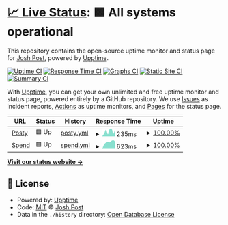 # [📈 Live Status](https://posty72.github.io/uptime): <!--live status--> **🟩 All systems operational**

This repository contains the open-source uptime monitor and status page for [Josh Post](http://posty.co.nz), powered by [Upptime](https://github.com/upptime/upptime).

[![Uptime CI](https://github.com/posty72/uptime/workflows/Uptime%20CI/badge.svg)](https://github.com/posty72/uptime/actions?query=workflow%3A%22Uptime+CI%22)
[![Response Time CI](https://github.com/posty72/uptime/workflows/Response%20Time%20CI/badge.svg)](https://github.com/posty72/uptime/actions?query=workflow%3A%22Response+Time+CI%22)
[![Graphs CI](https://github.com/posty72/uptime/workflows/Graphs%20CI/badge.svg)](https://github.com/posty72/uptime/actions?query=workflow%3A%22Graphs+CI%22)
[![Static Site CI](https://github.com/posty72/uptime/workflows/Static%20Site%20CI/badge.svg)](https://github.com/posty72/uptime/actions?query=workflow%3A%22Static+Site+CI%22)
[![Summary CI](https://github.com/posty72/uptime/workflows/Summary%20CI/badge.svg)](https://github.com/posty72/uptime/actions?query=workflow%3A%22Summary+CI%22)

With [Upptime](https://upptime.js.org), you can get your own unlimited and free uptime monitor and status page, powered entirely by a GitHub repository. We use [Issues](https://github.com/posty72/uptime/issues) as incident reports, [Actions](https://github.com/posty72/uptime/actions) as uptime monitors, and [Pages](https://posty72.github.io/uptime) for the status page.

<!--start: status pages-->
<!-- This summary is generated by Upptime (https://github.com/upptime/upptime) -->
<!-- Do not edit this manually, your changes will be overwritten -->
<!-- prettier-ignore -->
| URL | Status | History | Response Time | Uptime |
| --- | ------ | ------- | ------------- | ------ |
| <img alt="" src="https://icons.duckduckgo.com/ip3/posty.co.nz.ico" height="13"> [Posty](https://posty.co.nz) | 🟩 Up | [posty.yml](https://github.com/posty72/uptime/commits/HEAD/history/posty.yml) | <details><summary><img alt="Response time graph" src="./graphs/posty/response-time-week.png" height="20"> 235ms</summary><br><a href="https://posty72.github.io/uptime/history/posty"><img alt="Response time 211" src="https://img.shields.io/endpoint?url=https%3A%2F%2Fraw.githubusercontent.com%2Fposty72%2Fuptime%2FHEAD%2Fapi%2Fposty%2Fresponse-time.json"></a><br><a href="https://posty72.github.io/uptime/history/posty"><img alt="24-hour response time 319" src="https://img.shields.io/endpoint?url=https%3A%2F%2Fraw.githubusercontent.com%2Fposty72%2Fuptime%2FHEAD%2Fapi%2Fposty%2Fresponse-time-day.json"></a><br><a href="https://posty72.github.io/uptime/history/posty"><img alt="7-day response time 235" src="https://img.shields.io/endpoint?url=https%3A%2F%2Fraw.githubusercontent.com%2Fposty72%2Fuptime%2FHEAD%2Fapi%2Fposty%2Fresponse-time-week.json"></a><br><a href="https://posty72.github.io/uptime/history/posty"><img alt="30-day response time 368" src="https://img.shields.io/endpoint?url=https%3A%2F%2Fraw.githubusercontent.com%2Fposty72%2Fuptime%2FHEAD%2Fapi%2Fposty%2Fresponse-time-month.json"></a><br><a href="https://posty72.github.io/uptime/history/posty"><img alt="1-year response time 217" src="https://img.shields.io/endpoint?url=https%3A%2F%2Fraw.githubusercontent.com%2Fposty72%2Fuptime%2FHEAD%2Fapi%2Fposty%2Fresponse-time-year.json"></a></details> | <details><summary><a href="https://posty72.github.io/uptime/history/posty">100.00%</a></summary><a href="https://posty72.github.io/uptime/history/posty"><img alt="All-time uptime 100.00%" src="https://img.shields.io/endpoint?url=https%3A%2F%2Fraw.githubusercontent.com%2Fposty72%2Fuptime%2FHEAD%2Fapi%2Fposty%2Fuptime.json"></a><br><a href="https://posty72.github.io/uptime/history/posty"><img alt="24-hour uptime 100.00%" src="https://img.shields.io/endpoint?url=https%3A%2F%2Fraw.githubusercontent.com%2Fposty72%2Fuptime%2FHEAD%2Fapi%2Fposty%2Fuptime-day.json"></a><br><a href="https://posty72.github.io/uptime/history/posty"><img alt="7-day uptime 100.00%" src="https://img.shields.io/endpoint?url=https%3A%2F%2Fraw.githubusercontent.com%2Fposty72%2Fuptime%2FHEAD%2Fapi%2Fposty%2Fuptime-week.json"></a><br><a href="https://posty72.github.io/uptime/history/posty"><img alt="30-day uptime 100.00%" src="https://img.shields.io/endpoint?url=https%3A%2F%2Fraw.githubusercontent.com%2Fposty72%2Fuptime%2FHEAD%2Fapi%2Fposty%2Fuptime-month.json"></a><br><a href="https://posty72.github.io/uptime/history/posty"><img alt="1-year uptime 100.00%" src="https://img.shields.io/endpoint?url=https%3A%2F%2Fraw.githubusercontent.com%2Fposty72%2Fuptime%2FHEAD%2Fapi%2Fposty%2Fuptime-year.json"></a></details>
| <img alt="" src="https://icons.duckduckgo.com/ip3/spend.postmanalwaysdelivers.com.ico" height="13"> [Spend](https://spend.postmanalwaysdelivers.com) | 🟩 Up | [spend.yml](https://github.com/posty72/uptime/commits/HEAD/history/spend.yml) | <details><summary><img alt="Response time graph" src="./graphs/spend/response-time-week.png" height="20"> 623ms</summary><br><a href="https://posty72.github.io/uptime/history/spend"><img alt="Response time 597" src="https://img.shields.io/endpoint?url=https%3A%2F%2Fraw.githubusercontent.com%2Fposty72%2Fuptime%2FHEAD%2Fapi%2Fspend%2Fresponse-time.json"></a><br><a href="https://posty72.github.io/uptime/history/spend"><img alt="24-hour response time 363" src="https://img.shields.io/endpoint?url=https%3A%2F%2Fraw.githubusercontent.com%2Fposty72%2Fuptime%2FHEAD%2Fapi%2Fspend%2Fresponse-time-day.json"></a><br><a href="https://posty72.github.io/uptime/history/spend"><img alt="7-day response time 623" src="https://img.shields.io/endpoint?url=https%3A%2F%2Fraw.githubusercontent.com%2Fposty72%2Fuptime%2FHEAD%2Fapi%2Fspend%2Fresponse-time-week.json"></a><br><a href="https://posty72.github.io/uptime/history/spend"><img alt="30-day response time 560" src="https://img.shields.io/endpoint?url=https%3A%2F%2Fraw.githubusercontent.com%2Fposty72%2Fuptime%2FHEAD%2Fapi%2Fspend%2Fresponse-time-month.json"></a><br><a href="https://posty72.github.io/uptime/history/spend"><img alt="1-year response time 622" src="https://img.shields.io/endpoint?url=https%3A%2F%2Fraw.githubusercontent.com%2Fposty72%2Fuptime%2FHEAD%2Fapi%2Fspend%2Fresponse-time-year.json"></a></details> | <details><summary><a href="https://posty72.github.io/uptime/history/spend">100.00%</a></summary><a href="https://posty72.github.io/uptime/history/spend"><img alt="All-time uptime 99.87%" src="https://img.shields.io/endpoint?url=https%3A%2F%2Fraw.githubusercontent.com%2Fposty72%2Fuptime%2FHEAD%2Fapi%2Fspend%2Fuptime.json"></a><br><a href="https://posty72.github.io/uptime/history/spend"><img alt="24-hour uptime 100.00%" src="https://img.shields.io/endpoint?url=https%3A%2F%2Fraw.githubusercontent.com%2Fposty72%2Fuptime%2FHEAD%2Fapi%2Fspend%2Fuptime-day.json"></a><br><a href="https://posty72.github.io/uptime/history/spend"><img alt="7-day uptime 100.00%" src="https://img.shields.io/endpoint?url=https%3A%2F%2Fraw.githubusercontent.com%2Fposty72%2Fuptime%2FHEAD%2Fapi%2Fspend%2Fuptime-week.json"></a><br><a href="https://posty72.github.io/uptime/history/spend"><img alt="30-day uptime 100.00%" src="https://img.shields.io/endpoint?url=https%3A%2F%2Fraw.githubusercontent.com%2Fposty72%2Fuptime%2FHEAD%2Fapi%2Fspend%2Fuptime-month.json"></a><br><a href="https://posty72.github.io/uptime/history/spend"><img alt="1-year uptime 99.70%" src="https://img.shields.io/endpoint?url=https%3A%2F%2Fraw.githubusercontent.com%2Fposty72%2Fuptime%2FHEAD%2Fapi%2Fspend%2Fuptime-year.json"></a></details>

<!--end: status pages-->

[**Visit our status website →**](https://posty72.github.io/uptime)

## 📄 License

- Powered by: [Upptime](https://github.com/upptime/upptime)
- Code: [MIT](./LICENSE) © [Josh Post](http://posty.co.nz)
- Data in the `./history` directory: [Open Database License](https://opendatacommons.org/licenses/odbl/1-0/)
